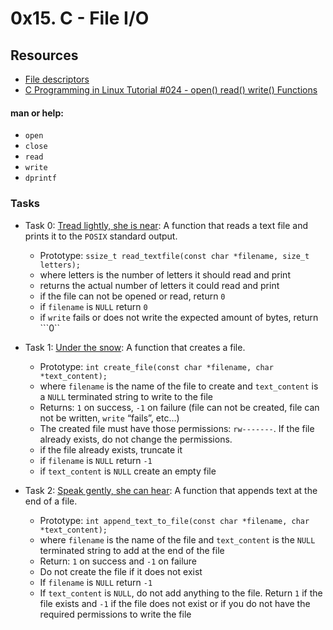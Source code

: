 # 0x15. C - File I/O
## Resources
+ [File descriptors](https://en.wikipedia.org/wiki/File_descriptor)
+ [C Programming in Linux Tutorial #024 - open() read() write() Functions](https://www.youtube.com/watch?v=e-srF6c3TJ8)

#### man or help:
+ ``open``
+ ``close``
+ ``read``
+ ``write``
+ ``dprintf``

### Tasks
+ Task 0: [Tread lightly, she is near](https://github.com/Hiluhree/alx-low_level_programming/blob/master/0x15-file_io/0-read_textfile.c): A function that reads a text file and prints it to the ```POSIX``` standard output.

	+ Prototype: ```ssize_t read_textfile(const char *filename, size_t letters);```
	+ where letters is the number of letters it should read and print
	+ returns the actual number of letters it could read and print
	+ if the file can not be opened or read, return ```0```
	+ if ```filename``` is ```NULL``` return ```0```
	+ if ```write``` fails or does not write the expected amount of bytes, return ```0``
+ Task 1: [Under the snow](https://github.com/Hiluhree/alx-low_level_programming/blob/master/0x15-file_io/1-create_file.c): A function that creates a file.

	+ Prototype: ```int create_file(const char *filename, char *text_content);```
	+ where ```filename``` is the name of the file to create and ```text_content``` is a ```NULL``` terminated string to write to the file
	+ Returns: ```1``` on success, ```-1``` on failure (file can not be created, file can not be written, ```write``` “fails”, etc…)
	+ The created file must have those permissions: ```rw-------```. If the file already exists, do not change the permissions.
	+ if the file already exists, truncate it
	+ if ```filename``` is ```NULL``` return ```-1```
	+ if ```text_content``` is ``NULL`` create an empty file
+ Task 2: [Speak gently, she can hear](): A function that appends text at the end of a file.

	+ Prototype: ``int append_text_to_file(const char *filename, char *text_content);``
	+ where ``filename`` is the name of the file and ``text_content`` is the ``NULL`` terminated string to add at the end of the file
	+ Return: ``1`` on success and ``-1`` on failure
	+ Do not create the file if it does not exist
	+ If ``filename`` is ``NULL`` return ``-1``
	+ If ``text_content`` is ``NULL``, do not add anything to the file. Return ``1`` if the file exists and ``-1`` if the file does not exist or if you do not have the required permissions to write the file
